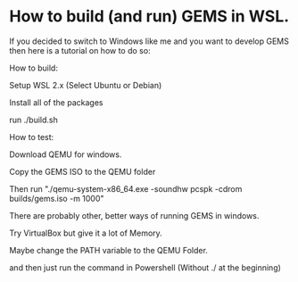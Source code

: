 # How to build (and run) GEMS in WSL.

If you decided to switch to Windows like me and you want to develop GEMS then here is a tutorial on how to do so:

How to build:

Setup WSL 2.x (Select Ubuntu or Debian)

Install all of the packages

run ./build.sh

How to test:

Download QEMU for windows.

Copy the GEMS ISO to the QEMU folder

Then run "./qemu-system-x86_64.exe -soundhw pcspk -cdrom builds/gems.iso -m 1000"

There are probably other, better ways of running GEMS in windows.

Try VirtualBox but give it a lot of Memory.

Maybe change the PATH variable to the QEMU Folder.

and then just run the command in Powershell (Without ./ at the beginning)
